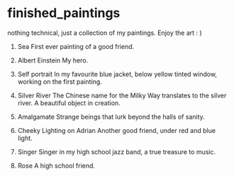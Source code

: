 # finished_paintings
nothing technical, just a collection of my paintings. Enjoy the art : )


1. Sea 
    First ever painting of a good friend.

2. Albert Einstein
    My hero.
    
3. Self portrait
    In my favourite blue jacket, below yellow tinted window, working on the first painting.

4. Silver River
    The Chinese name for the Milky Way translates to the silver river. A beautiful object in creation.
    
5. Amalgamate
    Strange beings that lurk beyond the halls of sanity.
    
6. Cheeky Lighting on Adrian
    Another good friend, under red and blue light.

7. Singer
    Singer in my high school jazz band, a true treasure to music.

8. Rose
    A high school friend.
